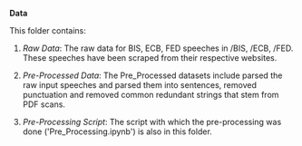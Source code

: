**Data**

This folder contains: 
1. *Raw Data*: The raw data for BIS, ECB, FED speeches in /BIS, /ECB, /FED. These speeches have been scraped from their respective websites. 

2. *Pre-Processed Data*: The Pre_Processed datasets include parsed the raw input speeches and parsed them into sentences, removed punctuation and removed common redundant strings that stem from PDF scans.

3. *Pre-Processing Script*: The script with which the pre-processing was done ('Pre_Processing.ipynb') is also in this folder. 
